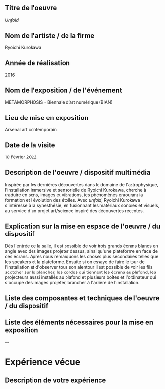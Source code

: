 ## Titre de l'oeuvre
*Unfold*

## Nom de l'artiste / de la firme
Ryoichi Kurokawa

## Année de réalisation
2016

## Nom de l'exposition / de l'événement
METAMORPHOSIS - Biennale d’art numérique (BIAN)

## Lieu de mise en exposition
Arsenal art contemporain

## Date de la visite
10 Février 2022

## Description de l'oeuvre / dispositif multimédia
Inspirée par les dernières découvertes dans le domaine de l'astrophysique, l'installation immersive et sensorielle de Ryoichi Kurokawa, cherche à traduire en sons, images et vibrations, les phénomènes entourant la formation et l'évolution des étoiles. Avec *unfold*, Ryoichi Kurokawa s'intéresse à la synesthésie, en fusionnant les matériaux sonores et visuels, au service d'un projet art/science inspiré des découvertes récentes. 

## Explication sur la mise en espace de l'oeuvre / du dispositif
Dès l'entrée de la salle, il est possible de voir trois grands écrans blancs en angle avec des images projeter dessus, ainsi qu'une plateforme en face de ces écrans. Après nous remarquons les choses plus secondaires telles que les speakers et la plateforme. Ensuite si on essaye de faire le tour de l'installation et d'observer tous son alentour il est possible de voir les fils scotcher sur le plancher, les cordes qui tiennent les écrans au plafond, les projecteurs aussi installés au plafond et plusieurs boîtes et l'ordinateur qui s'occupe des images projeter, brancher à l'arrière de l'installation.

## Liste des composantes et techniques de l'oeuvre / du dispositif 


##  Liste des éléments nécessaires pour la mise en exposition
--

# Expérience vécue

## Description de votre expérience 
